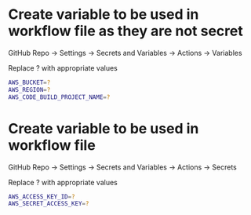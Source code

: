 ﻿# Create variable to be used in workflow file as they are not secret

GitHub Repo → Settings → Secrets and Variables → Actions → Variables

Replace ? with appropriate values

```bash
AWS_BUCKET=?
AWS_REGION=?
AWS_CODE_BUILD_PROJECT_NAME=?
```


# Create variable to be used in workflow file

GitHub Repo → Settings → Secrets and Variables → Actions → Secrets

Replace ? with appropriate values

```bash
AWS_ACCESS_KEY_ID=?
AWS_SECRET_ACCESS_KEY=?
```

